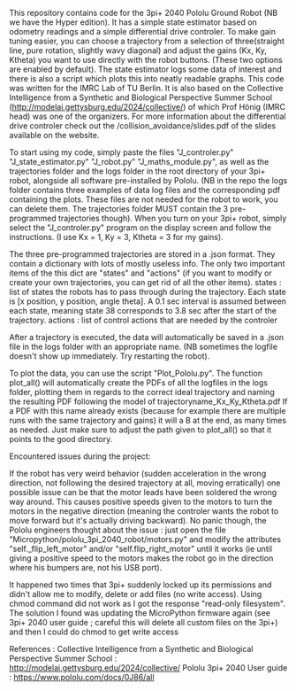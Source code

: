 This repository contains code for the 3pi+ 2040 Pololu Ground Robot (NB we have the Hyper edition). It has a simple state estimator based on odometry readings and a simple differential drive controler. To make gain tuning easier, you can choose a trajectory from a selection of three(straight line, pure rotation, slightly wavy diagonal)
and adjust the gains (Kx, Ky, Ktheta) you want to use directly with the robot buttons. (These two options are enabled by default). The state estimator logs some data of interest and there is also a script which plots this into neatly readable graphs.
This code was written for the IMRC Lab of TU Berlin. It is also based on the Collective Intelligence from a Synthetic and Biological Perspective Summer School (http://modelai.gettysburg.edu/2024/collective/) of which Prof Hönig (IMRC head) was one of the organizers. For more information about the differential drive controler
check out the /collision_avoidance/slides.pdf of the slides available on the website.


To start using my code, simply paste the files "J_controler.py" "J_state_estimator.py" "J_robot.py" "J_maths_module.py", as well as the trajectories folder and the logs folder in the root directory of your 3pi+ robot, alongside all software pre-installed by Pololu.
(NB in the repo the logs folder contains three examples of data log files and the corresponding pdf containing the plots. These files are not needed for the robot to work, you can delete them. The trajectories folder MUST contain the 3 pre-programmed trajectories though).
When you turn on your 3pi+ robot, simply select the "J_controler.py" program on the display screen and follow the instructions. (I use Kx = 1, Ky = 3, Ktheta = 3 for my gains).

The three pre-programmed trajectories are stored in a .json format. They contain a dictionary with lots of mostly useless info. The only two important items of the this dict are "states" and "actions" (if you want to modify or create your own trajectories, you can get rid of all the other items).
states : list of states the robots has to pass through during the trajectory. Each state is [x position, y position, angle theta]. A 0.1 sec interval is assumed between each state, meaning state 38 corresponds to 3.8 sec after the start of the trajectory.
actions : list of control actions that are needed by the controler

After a trajectory is executed, the data will automatically be saved in a .json file in the logs folder with an appropriate name. (NB sometimes the logfile doesn't show up immediately. Try restarting the robot). 

To plot the data, you can use the script "Plot_Pololu.py". The function plot_all() will automatically create the PDFs of all the logfiles in the logs folder, plotting them in regards to the correct ideal trajectory and naming the resulting PDF following the model of trajectoryname_Kx_Ky_Ktheta.pdf 
If a PDF with this name already exists (because for example there are multiple runs with the same trajectory and gains) it will a B at the end, as many times as needed. 
Just make sure to adjust the path given to plot_all() so that it points to the good directory.


Encountered issues during the project:

If the robot has very weird behavior (sudden acceleration in the wrong direction, not following the desired trajectory at all, moving erratically) one possible issue can be that the motor leads have been soldered the wrong way around. This causes positive speeds given to the motors to turn the motors in the negative direction
(meaning the controler wants the robot to move forward but it's actually driving backward). No panic though, the Pololu engineers thought about the issue : just open the file "Micropython/pololu_3pi_2040_robot/motors.py" and modify the attributes "self._flip_left_motor" and/or "self.flip_right_motor" until it works 
(ie until giving a positive speed to the motors makes the robot go in the direction where his bumpers are, not his USB port).

It happened two times that 3pi+ suddenly locked up its permissions and didn't allow me to modify, delete or add files (no write access). Using chmod command did not work as I got the response "read-only filesystem". The solution I found was updating the MicroPython firmware again (see 3pi+ 2040 user guide ; careful this will delete all custom files on the 3pi+) and then I could do chmod to get write access



References : 
Collective Intelligence from a Synthetic and Biological Perspective Summer School :       http://modelai.gettysburg.edu/2024/collective/
Pololu 3pi+ 2040 User guide :     https://www.pololu.com/docs/0J86/all
